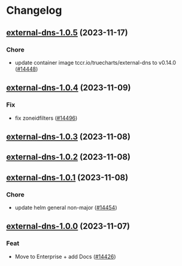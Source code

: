 # Changelog



## [external-dns-1.0.5](https://github.com/truecharts/charts/compare/external-dns-1.0.4...external-dns-1.0.5) (2023-11-17)

### Chore

- update container image tccr.io/truecharts/external-dns to v0.14.0 ([#14448](https://github.com/truecharts/charts/issues/14448))
  
  


## [external-dns-1.0.4](https://github.com/truecharts/charts/compare/external-dns-1.0.3...external-dns-1.0.4) (2023-11-09)

### Fix

- fix zoneidfilters ([#14496](https://github.com/truecharts/charts/issues/14496))
  
  


## [external-dns-1.0.3](https://github.com/truecharts/charts/compare/external-dns-1.0.2...external-dns-1.0.3) (2023-11-08)




## [external-dns-1.0.2](https://github.com/truecharts/charts/compare/external-dns-1.0.1...external-dns-1.0.2) (2023-11-08)




## [external-dns-1.0.1](https://github.com/truecharts/charts/compare/external-dns-1.0.0...external-dns-1.0.1) (2023-11-08)

### Chore

- update helm general non-major ([#14454](https://github.com/truecharts/charts/issues/14454))
  
  


## [external-dns-1.0.0](https://github.com/truecharts/charts/compare/external-dns-0.0.5...external-dns-1.0.0) (2023-11-07)

### Feat

- Move to Enterprise + add Docs ([#14426](https://github.com/truecharts/charts/issues/14426))
  
  